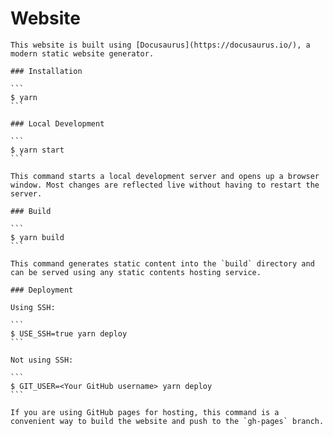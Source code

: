 # Website

    This website is built using [Docusaurus](https://docusaurus.io/), a modern static website generator.

    ### Installation

    ```
    $ yarn
    ```

    ### Local Development

    ```
    $ yarn start
    ```

    This command starts a local development server and opens up a browser window. Most changes are reflected live without having to restart the server.

    ### Build

    ```
    $ yarn build
    ```

    This command generates static content into the `build` directory and can be served using any static contents hosting service.

    ### Deployment

    Using SSH:

    ```
    $ USE_SSH=true yarn deploy
    ```

    Not using SSH:

    ```
    $ GIT_USER=<Your GitHub username> yarn deploy
    ```

    If you are using GitHub pages for hosting, this command is a convenient way to build the website and push to the `gh-pages` branch.
